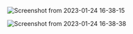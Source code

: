 ![Screenshot from 2023-01-24 16-38-15](https://user-images.githubusercontent.com/101880897/216157374-824de028-66ba-431c-9442-51ee0b8aa000.png)

![Screenshot from 2023-01-24 16-38-38](https://user-images.githubusercontent.com/101880897/216157388-3394aee6-92c8-4e98-a7a8-a71dd4f58f6d.png)
